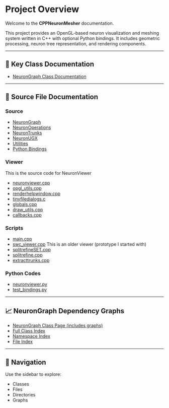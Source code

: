 # Project Overview

Welcome to the **CPPNeuronMesher** documentation.

This project provides an OpenGL-based neuron visualization and meshing system written in C++ with optional Python bindings. It includes geometric processing, neuron tree representation, and rendering components.

---

## 🔧 Key Class Documentation

- [NeuronGraph Class Documentation](classNeuronGraph.html)

---

## 📂 Source File Documentation

### Source
- [NeuronGraph](classNeuronGraph.html)
- [NeuronOperations](neuronoperations_8cpp.html)
- [NeuronTrunks](neurontrunks_8cpp.html)
- [NeuronUGX](neuronugx_8cpp.html)
- [Utilities](utils_8cpp.html)
- [Python Bindings](bindings_8cpp.html)

### Viewer
This is the source code for NeuronViewer
- [neuronviewer.cpp](neuronviewer_8cpp.html)
- [opgl_utils.cpp](opgl__utils_8cpp.html)
- [renderhelpwindow.cpp](renderhelpwindow_8cpp.html)
- [tinyfiledialogs.c](tinyfiledialogs_8c.html)
- [globals.cpp](globals_8cpp.html)
- [draw_utils.cpp](draw__utils_8cpp.html)
- [callbacks.cpp](callbacks_8cpp.html)

### Scripts
- [main.cpp](main_8cpp.html)
- [swc_viewer.cpp](swc__viewer_8cpp.html) This is an older viewer (prototype I started with)
- [splitrefineSET.cpp](splitrefineSET_8cpp.html)
- [splitrefine.cpp](splitrefine_8cpp.html)
- [extracttrunks.cpp](extracttrunks_8cpp.html)

### Python Codes
- [neuronviewer.py](neuronviewer_8py.html)
- [test_bindings.py](test__bindings_8py.html)
  
---

## 📈 NeuronGraph Dependency Graphs

- [NeuronGraph Class Page (includes graphs)](classNeuronGraph.html)
- [Full Class Index](classes.html)
- [Namespace Index](namespaces.html)
- [File Index](files.html)

---

## 🧭 Navigation

Use the sidebar to explore:
- Classes
- Files
- Directories
- Graphs

